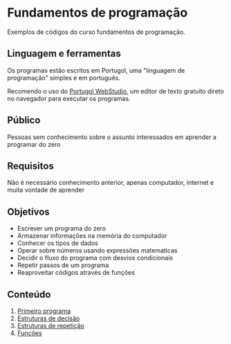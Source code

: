 # Fundamentos de programação

Exemplos de códigos do curso fundamentos de programação.

## Linguagem e ferramentas

Os programas estão escritos em Portugol, uma "linguagem de programação" simples e em português.

Recomendo o uso do [Portugol WebStudio](https://portugol-webstudio.cubos.io), um editor de texto gratuito direto no navegador para executar os programas.

## Público

Pessoas sem conhecimento sobre o assunto interessados em aprender a programar do zero

## Requisitos

Não é necessário conhecimento anterior, apenas computador, internet e muita vontade de aprender

## Objetivos

- Escrever um programa do zero
- Armazenar informações na memória do computador
- Conhecer os tipos de dados
- Operar sobre números usando expressões matematicas
- Decidir o fluxo do programa com desvios condicionais
- Repetir passos de um programa
- Reaproveitar códigos através de funções

## Conteúdo

1. [Primeiro programa](https://github.com/jamesgsilva/fundamentos-programacao/wiki/primeiro-programa)
2. [Estruturas de decisão](https://github.com/jamesgsilva/fundamentos-programacao/wiki/estruturas-de-decisão)
3. [Estruturas de repetição](https://github.com/jamesgsilva/fundamentos-programacao/wiki/estruturas-de-repetição)
4. [Funções](https://github.com/jamesgsilva/fundamentos-programacao/wiki/funções)

